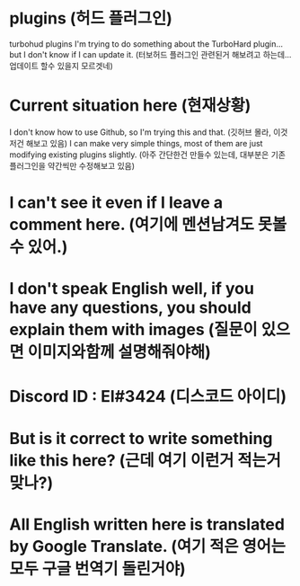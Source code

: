 # plugins (허드 플러그인)
turbohud plugins
I'm trying to do something about the TurboHard plugin... but I don't know if I can update it. (터보허드 플러그인 관련된거 해보려고 하는데... 업데이트 할수 있을지 모르겟네)

# Current situation here (현재상황)
I don't know how to use Github, so I'm trying this and that. (깃허브 몰라, 이것저건 해보고 있음)
I can make very simple things, most of them are just modifying existing plugins slightly. (아주 간단한건 만들수 있는데, 대부분은 기존 플러그인을 약간씩만 수정해보고 있음)

# I can't see it even if I leave a comment here. (여기에 멘션남겨도 못볼수 있어.)

# I don't speak English well, if you have any questions, you should explain them with images (질문이 있으면 이미지와함께 설명해줘야해)

# Discord ID : El#3424 (디스코드 아이디)

# But is it correct to write something like this here? (근데 여기 이런거 적는거 맞나?)

# All English written here is translated by Google Translate. (여기 적은 영어는 모두 구글 번역기 돌린거야)
